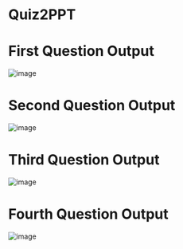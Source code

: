 # Quiz2PPT
# First Question  Output
![image](https://github.com/karansingh1710/Quiz2PPT/assets/121441284/4adf3733-84dc-43ca-b2fe-27c67679fe6d)


# Second Question Output
![image](https://github.com/karansingh1710/Quiz2PPT/assets/121441284/989c15b1-98e3-4608-ae21-a0d30b3f6144)


# Third Question Output
![image](https://github.com/karansingh1710/Quiz2PPT/assets/121441284/460bb8f5-ff2f-45f9-aa2c-5b1660645ed2)


# Fourth Question Output
![image](https://github.com/karansingh1710/Quiz2PPT/assets/121441284/df82ec97-ca1f-442c-af5c-0a8879851385)
